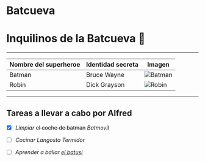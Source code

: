 # Batcueva
# Inquilinos de la Batcueva :bat:
***
|Nombre del superheroe	|Identidad secreta		|Imagen|
|-------------------|-------------------|--------|
|Batman	|Bruce Wayne | ![Batman](https://mural.uv.es/franpevi/batman.jpg)  |
|Robin	|Dick Grayson	|![Robin](https://mural.uv.es/franpevi/robin.jpg) |

***
## Tareas a llevar a cabo por Alfred

 - [x] *Limpiar* ~~el coche de batman~~ *Batmovil* 
 	
 - [ ] *Cocinar Langosta Termidor*

 - [ ] *Aprender a baliar [el batusi](https://youtu.be/wnoBD1OPUX4)*
